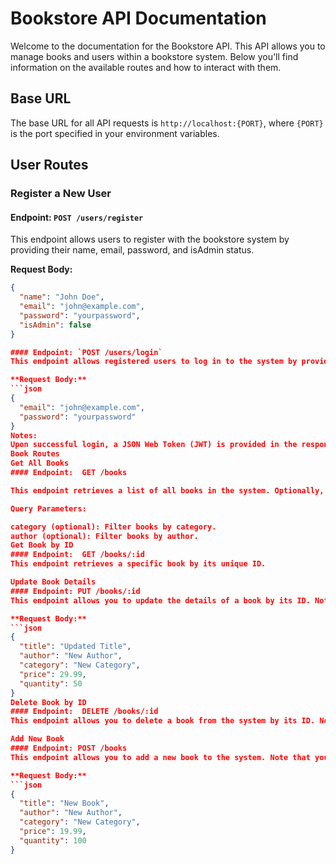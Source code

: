 # Bookstore API Documentation

Welcome to the documentation for the Bookstore API. This API allows you to manage books and users within a bookstore system. Below you'll find information on the available routes and how to interact with them.

## Base URL

The base URL for all API requests is `http://localhost:{PORT}`, where `{PORT}` is the port specified in your environment variables.

## User Routes

### Register a New User

#### Endpoint: `POST /users/register`

This endpoint allows users to register with the bookstore system by providing their name, email, password, and isAdmin status.

**Request Body:**
```json
{
  "name": "John Doe",
  "email": "john@example.com",
  "password": "yourpassword",
  "isAdmin": false
}

#### Endpoint: `POST /users/login`
This endpoint allows registered users to log in to the system by providing their email and password.

**Request Body:**
```json
{
  "email": "john@example.com",
  "password": "yourpassword"
}
Notes:
Upon successful login, a JSON Web Token (JWT) is provided in the response, which should be included in subsequent requests for authentication.
Book Routes
Get All Books
#### Endpoint:  GET /books

This endpoint retrieves a list of all books in the system. Optionally, you can filter the books by category or author using query parameters.

Query Parameters:

category (optional): Filter books by category.
author (optional): Filter books by author.
Get Book by ID
#### Endpoint:  GET /books/:id
This endpoint retrieves a specific book by its unique ID.

Update Book Details
#### Endpoint: PUT /books/:id
This endpoint allows you to update the details of a book by its ID. Note that you need to be authenticated as an admin user to access this route.

**Request Body:**
```json
{
  "title": "Updated Title",
  "author": "New Author",
  "category": "New Category",
  "price": 29.99,
  "quantity": 50
}
Delete Book by ID
#### Endpoint:  DELETE /books/:id
This endpoint allows you to delete a book from the system by its ID. Note that you need to be authenticated as an admin user to access this route.

Add New Book
#### Endpoint: POST /books
This endpoint allows you to add a new book to the system. Note that you need to be authenticated as an admin user to access this route.

**Request Body:**
```json
{
  "title": "New Book",
  "author": "New Author",
  "category": "New Category",
  "price": 19.99,
  "quantity": 100
}

